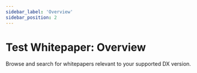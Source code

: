 ```yaml
---
sidebar_label: 'Overview'
sidebar_position: 2
---
```


# Test Whitepaper: Overview

Browse and search for whitepapers relevant to your supported DX version.
